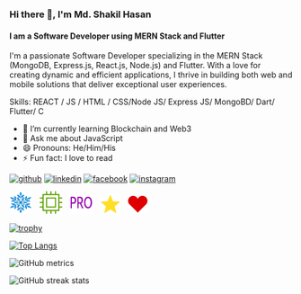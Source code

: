 ### Hi there 👋, I'm Md. Shakil Hasan
#### I am a Software Developer using MERN Stack and Flutter
I'm a passionate Software Developer specializing in the MERN Stack (MongoDB, Express.js, React.js, Node.js) and Flutter. With a love for creating dynamic and efficient applications, I thrive in building both web and mobile solutions that deliver exceptional user experiences.


Skills:  REACT / JS / HTML / CSS/Node JS/ Express JS/ MongoBD/ Dart/ Flutter/ C

- 🌱 I’m currently learning Blockchain and Web3 
- 💬 Ask me about JavaScript 
- 😄 Pronouns: He/Him/His 
- ⚡ Fun fact: I love to read 


[<img src='https://cdn.jsdelivr.net/npm/simple-icons@3.0.1/icons/github.svg' alt='github' height='40'>](https://github.com/ShakilHasan13)  [<img src='https://cdn.jsdelivr.net/npm/simple-icons@3.0.1/icons/linkedin.svg' alt='linkedin' height='40'>](https://www.linkedin.com/in/md-shakil-hasan-543a811b3/)  [<img src='https://cdn.jsdelivr.net/npm/simple-icons@3.0.1/icons/facebook.svg' alt='facebook' height='40'>](https://www.facebook.com/shakil.hasan.75470316)  [<img src='https://cdn.jsdelivr.net/npm/simple-icons@3.0.1/icons/instagram.svg' alt='instagram' height='40'>](https://www.instagram.com/_shakil_hasan_/)  

<a href='https://archiveprogram.github.com/'><img src='https://raw.githubusercontent.com/acervenky/animated-github-badges/master/assets/acbadge.gif' width='40' height='40'></a> <a href='https://docs.github.com/en/developers'><img src='https://raw.githubusercontent.com/acervenky/animated-github-badges/master/assets/devbadge.gif' width='40' height='40'></a> <a href='https://github.com/pricing'><img src='https://raw.githubusercontent.com/acervenky/animated-github-badges/master/assets/pro.gif' width='40' height='40'></a> <a href='https://stars.github.com/'><img src='https://raw.githubusercontent.com/acervenky/animated-github-badges/master/assets/starbadge.gif' width='35' height='35'></a> <a href='https://docs.github.com/en/github/supporting-the-open-source-community-with-github-sponsors'><img src='https://raw.githubusercontent.com/acervenky/animated-github-badges/master/assets/sponsorbadge.gif' width='35' height='35'></a> 

[![trophy](https://github-profile-trophy.vercel.app/?username=ShakilHasan13)](https://github.com/ryo-ma/github-profile-trophy)

[![Top Langs](https://github-readme-stats.vercel.app/api/top-langs/?username=ShakilHasan13)](https://github.com/anuraghazra/github-readme-stats)

![GitHub metrics](https://metrics.lecoq.io/ShakilHasan13)  

![GitHub streak stats](https://streak-stats.demolab.com/?user=ShakilHasan13)  

